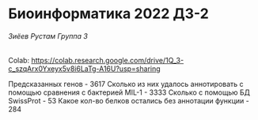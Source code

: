 # Биоинформатика 2022 ДЗ-2 
###### Зиёев Рустам Группа 3

Colab:
https://colab.research.google.com/drive/1Q_3-c_szqArx0Yxeyx5v8i6LaTg-A16U?usp=sharing

Предсказанных генов - 3617
Сколько из них удалось аннотировать с помощью сравнения с бактерией MIL-1 - 3333
Сколько с помощью БД SwissProt - 53
Какое кол-во белков остались без аннотации функции - 284

